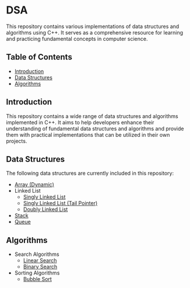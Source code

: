 # DSA

This repository contains various implementations of data structures and algorithms using C++. It serves as a comprehensive resource for learning and practicing fundamental concepts in computer science.

## Table of Contents

- [Introduction](#introduction)
- [Data Structures](#data-structures)
- [Algorithms](#algorithms)
<!-- - [Languages](#languages) -->
<!-- - [Usage](#usage) -->
<!-- - [Contributing](#contributing) -->
<!-- - [License](#license) -->

## Introduction

This repository contains a wide range of data structures and algorithms implemented in C++. It aims to help developers enhance their understanding of fundamental data structures and algorithms and provide them with practical implementations that can be utilized in their own projects.

## Data Structures

The following data structures are currently included in this repository:
- [Array (Dynamic)](./DataStructures/Dynamic-Array/dynamic-array.md)
- Linked List
    - [Singly Linked List](./DataStructures/LinkedLists/SinglyLinkedList/singly-linked-list.md)
    - [Singly Linked List (Tail Pointer)](./DataStructures/LinkedLists/SinglyLinkedListTail/singly-linked-list-with-tail.md)
    - [Doubly Linked List](./DataStructures/LinkedLists/DoublyLinkedList/doubly-linked-list.md)
- [Stack](./DataStructures/Stack/stack.md)
- [Queue](./DataStructures/Queue/queue.md)

## Algorithms
- Search Algorithms
    - [Linear Search](./Algorithms/Searching/LinearSearch/linear-search.md)
    - [Binary Search](./Algorithms/Searching/BinarySearch/binary-search.md)
- Sorting Algorithms
    - [Bubble Sort](./Algorithms/Sorting/BubbleSort/bubble-sort.md)
<!-- TODO - Insertion Sort -->
